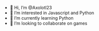 - 👋 Hi, I’m @Axolotl23
- 👀 I’m interested in Javascript and Python
- 🌱 I’m currently learning Python
- 💞️ I’m looking to collaborate on games

<!---
Axolotl23/Axolotl23 is a ✨ special ✨ repository because its `README.md` (this file) appears on your GitHub profile.
You can click the Preview link to take a look at your changes.
--->
